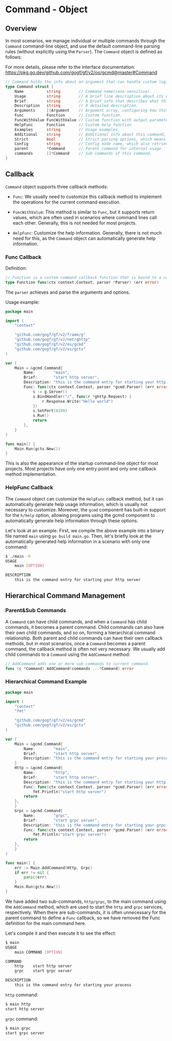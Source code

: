 # Command - Object

## Overview

In most scenarios, we manage individual or multiple commands through the `Command` command-line object, and use the default command-line parsing rules (without explicitly using the `Parser`). The `Command` object is defined as follows:

For more details, please refer to the interface documentation: <https://pkg.go.dev/github.com/gogf/gf/v2/os/gcmd@master#Command>

```go
// Command holds the info about an argument that can handle custom logic.
type Command struct {
    Name          string        // Command name(case-sensitive).
    Usage         string        // A brief line description about its usage, eg: gf build main.go [OPTION]
    Brief         string        // A brief info that describes what this command will do.
    Description   string        // A detailed description.
    Arguments     []Argument    // Argument array, configuring how this command act.
    Func          Function      // Custom function.
    FuncWithValue FuncWithValue // Custom function with output parameters that can interact with command caller.
    HelpFunc      Function      // Custom help function
    Examples      string        // Usage examples.
    Additional    string        // Additional info about this command, which will be appended to the end of help info.
    Strict        bool          // Strict parsing options, which means it returns error if invalid option given.
    Config        string        // Config node name, which also retrieves the values from config component along with command line.
    parent        *Command      // Parent command for internal usage.
    commands      []*Command    // Sub commands of this command.
}
```

## Callback

`Command` object supports three callback methods:

- `Func`: We usually need to customize this callback method to implement the operations for the current command execution.

- `FuncWithValue`: This method is similar to `Func`, but it supports return values, which are often used in scenarios where command lines call each other. Generally, this is not needed for most projects.

- `HelpFunc`: Customize the help information. Generally, there is not much need for this, as the `Command` object can automatically generate help information.

### Func Callback

Definition:

```go
// Function is a custom command callback function that is bound to a certain argument.
type Function func(ctx context.Context, parser *Parser) (err error)
```

The `parser` achieves and parse the arguments and options.

Usage example:

```go
package main

import (
    "context"

    "github.com/gogf/gf/v2/frame/g"
    "github.com/gogf/gf/v2/net/ghttp"
    "github.com/gogf/gf/v2/os/gcmd"
    "github.com/gogf/gf/v2/os/gctx"
)

var (
    Main = &gcmd.Command{
        Name:        "main",
        Brief:       "start http server",
        Description: "this is the command entry for starting your http server",
        Func: func(ctx context.Context, parser *gcmd.Parser) (err error) {
            s := g.Server()
            s.BindHandler("/", func(r *ghttp.Request) {
                r.Response.Write("Hello world")
            })
            s.SetPort(8199)
            s.Run()
            return
        },
    }
)

func main() {
    Main.Run(gctx.New())
}
```

This is also the appearance of the startup command-line object for most projects. Most projects have only one entry point and only one callback method implementation.

### HelpFunc Callback

The `Command` object can customize the `HelpFunc` callback method, but it can automatically generate help usage information, which is usually not necessary to customize. Moreover, the `gcmd` component has built-in support for the `h/help` option, allowing programs using the gcmd component to automatically generate help information through these options.

Let's look at an example. First, we compile the above example into a binary file named `main` using `go build main.go`. Then, let's briefly look at the automatically generated help information in a scenario with only one command:

```bash
$ ./main -h
USAGE
    main [OPTION]

DESCRIPTION
    this is the command entry for starting your http server
```

## Hierarchical Command Management

### Parent&Sub Commands

A `Command` can have child commands, and when a `Command` has child commands, it becomes a parent command. Child commands can also have their own child commands, and so on, forming a hierarchical command relationship. Both parent and child commands can have their own callback methods, but in most scenarios, once a `Command` becomes a parent command, the callback method is often not very necessary. We usually add child commands to a `Command` using the `AddCommand` method:

```go
// AddCommand adds one or more sub-commands to current command.
func (c *Command) AddCommand(commands ...*Command) error
```

### Hierarchical Command Example

```go
package main

import (
    "context"
    "fmt"

    "github.com/gogf/gf/v2/os/gcmd"
    "github.com/gogf/gf/v2/os/gctx"
)

var (
    Main = &gcmd.Command{
        Name:        "main",
        Brief:       "start http server",
        Description: "this is the command entry for starting your process",
    }
    Http = &gcmd.Command{
        Name:        "http",
        Brief:       "start http server",
        Description: "this is the command entry for starting your http server",
        Func: func(ctx context.Context, parser *gcmd.Parser) (err error) {
            fmt.Println("start http server")
        return
    },
    }
    Grpc = &gcmd.Command{
        Name:        "grpc",
        Brief:       "start grpc server",
        Description: "this is the command entry for starting your grpc server",
        Func: func(ctx context.Context, parser *gcmd.Parser) (err error) {
            fmt.Println("start grpc server")
        return
    },
    }
)

func main() {
    err := Main.AddCommand(Http, Grpc)
    if err != nil {
        panic(err)
    }
    Main.Run(gctx.New())
}
```

We have added two sub-commands, `http/grpc`, to the main command using the `AddCommand` method, which are used to start the `http` and `grpc` services, respectively. When there are sub-commands, it is often unnecessary for the parent command to define a `Func` callback, so we have removed the Func definition for the main command here.

Let's compile it and then execute it to see the effect:

```bash
$ main
USAGE
    main COMMAND [OPTION]

COMMAND
    http    start http server
    grpc    start grpc server

DESCRIPTION
    this is the command entry for starting your process
```

`http` command:

```go
$ main http
start http server
```

`grpc` command:

```go
$ main grpc
start grpc server
```
